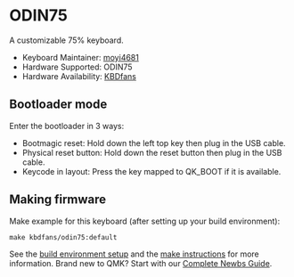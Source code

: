# ODIN75
A customizable 75% keyboard.

* Keyboard Maintainer: [moyi4681](https://github.com/moyi4681)
* Hardware Supported: ODIN75
* Hardware Availability: [KBDfans](https://kbdfans.com/)

## Bootloader mode

Enter the bootloader in 3 ways:

* Bootmagic reset: Hold down the left top key then plug in the USB cable.
* Physical reset button: Hold down the reset button then plug in the USB cable.
* Keycode in layout: Press the key mapped to QK_BOOT if it is available.

## Making firmware

Make example for this keyboard (after setting up your build environment):

    make kbdfans/odin75:default

See the [build environment setup](https://docs.qmk.fm/#/getting_started_build_tools) and the [make instructions](https://docs.qmk.fm/#/getting_started_make_guide) for more information. Brand new to QMK? Start with our [Complete Newbs Guide](https://docs.qmk.fm/#/newbs).
